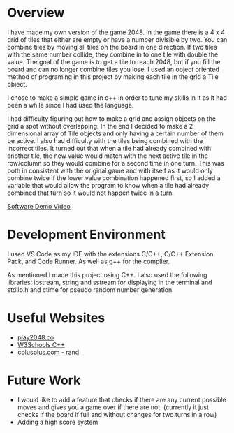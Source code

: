 # Overview

I have made my own version of the game 2048. In the game there is a 4 x 4 grid of tiles that either are empty or have a number divisible by two. You can combine tiles by moving all tiles on the board in one direction. If two tiles with the same number collide, they combine in to one tile with double the value. The goal of the game is to get a tile to reach 2048, but if you fill the board and can no longer combine tiles you lose. I used an object oriented method of programing in this project by making each tile in the grid a Tile object.

I chose to make a simple game in c++ in order to tune my skills in it as it had been a while since I had used the language.

I had difficulty figuring out how to make a grid and assign objects on the grid a spot without overlapping. In the end I decided to make a 2 dimensional array of Tile objects and only having a certain number of them be active. I also had difficulty with the tiles being combined with the incorrect tiles. It turned out that when a tile had already combined with another tile, the new value would match with the next active tile in the row/column so they would combine for a second time in one turn. This was both in consistent with the original game and with itself as it would only combine twice if the lower value combination happened first, so I added a variable that would allow the program to know when a tile had already combined that turn so it would not happen twice in a turn.

[Software Demo Video](http://youtube.link.goes.here)

# Development Environment

I used VS Code as my IDE with the extensions C/C++, C/C++ Extension Pack, and Code Runner. As well as g++ for the complier.

As mentioned I made this project using C++. I also used the following libraries: iostream, string and sstream for displaying in the terminal and stdlib.h and ctime for pseudo random number generation.

# Useful Websites

- [play2048.co](https://play2048.co/)
- [W3Schools C++](https://www.w3schools.com/cpp/)
- [cplusplus.com - rand](https://cplusplus.com/reference/cstdlib/rand/)

# Future Work

* I would like to add a feature that checks if there are any current possible moves and gives you a game over if there are not. (currently it just checks if the board if full and without changes for two turns in a row)
* Adding a high score system
